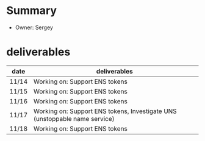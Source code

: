 # Summary
* Owner: Sergey

# deliverables
| date  | deliverables |
|--- | ---|
| 11/14  | Working on: Support ENS tokens |
| 11/15  | Working on: Support ENS tokens |
| 11/16  | Working on: Support ENS tokens |
| 11/17  | Working on: Support ENS tokens, Investigate UNS (unstoppable name service) |
| 11/18  | Working on: Support ENS tokens |

